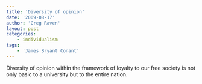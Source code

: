 ```yaml
---
title: 'Diversity of opinion'
date: '2009-08-17'
author: 'Greg Raven'
layout: post
categories:
    - individualism
tags:
    - 'James Bryant Conant'
---
```


Diversity of opinion within the framework of loyalty to our free society is not only basic to a university but to the entire nation.